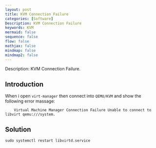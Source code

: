 ```yaml
---
layout: post
title: KVM Connection Failure
categories: [Software]
Description: KVM Connection Failure
keywords: KVM 
mermaid: false
sequence: false
flow: false
mathjax: false
mindmap: false
mindmap2: false
---
```


Description: KVM Connection Failure.

## Introduction

When i open `virt-manager` then connect into `QEMU/KVM` and show the following error massage:

```shell
    Virtual Machine Manager Connection Failure Unable to connect to libvirt qemu:///system.
```

## Solution

`sudo systemctl restart libvirtd.service`

